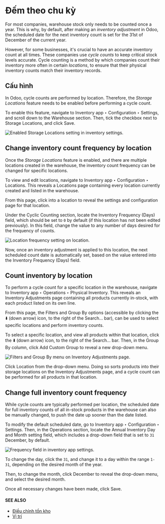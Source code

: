 # Đếm theo chu kỳ

For most companies, warehouse stock only needs to be counted once a year. This is why, by default,
after making an *inventory adjustment* in Odoo, the scheduled date for the next inventory count is
set for the 31st of December of the current year.

However, for some businesses, it's crucial to have an accurate inventory count at all times. These
companies use *cycle counts* to keep critical stock levels accurate. Cycle counting is a method by
which companies count their inventory more often in certain *locations*, to ensure that their
physical inventory counts match their inventory records.

## Cấu hình

In Odoo, cycle counts are performed by location. Therefore, the *Storage Locations* feature needs to
be enabled before performing a cycle count.

To enable this feature, navigate to Inventory app ‣ Configuration ‣ Settings,
and scroll down to the Warehouse section. Then, tick the checkbox next to
Storage Locations, and click Save.

![Enabled Storage Locations setting in inventory settings.](applications/inventory_and_mrp/inventory/warehouses_storage/inventory_management/cycle_counts/cycle-counts-enabled-setting.png)

## Change inventory count frequency by location

Once the *Storage Locations* feature is enabled, and there are multiple locations created in the
warehouse, the inventory count frequency can be changed for specific locations.

To view and edit locations, navigate to Inventory app ‣ Configuration ‣
Locations. This reveals a Locations page containing every location currently created
and listed in the warehouse.

From this page, click into a location to reveal the settings and configuration page for that
location.

Under the Cyclic Counting section, locate the Inventory Frequency (Days)
field, which should be set to `0` by default (if this location has not been edited previously). In
this field, change the value to any number of days desired for the frequency of counts.

![Location frequency setting on location.](applications/inventory_and_mrp/inventory/warehouses_storage/inventory_management/cycle_counts/cycle-counts-frequency-value.png)

Now, once an inventory adjustment is applied to this location, the next scheduled count date is
automatically set, based on the value entered into the Inventory Frequency (Days) field.

## Count inventory by location

To perform a cycle count for a specific location in the warehouse, navigate to
Inventory app ‣ Operations ‣ Physical Inventory. This reveals an
Inventory Adjustments page containing all products currently in-stock, with each product
listed on its own line.

From this page, the Filters and Group By options (accessible by clicking the
⬇️ (down arrow) icon, to the right of the Search... bar), can be used to
select specific locations and perform inventory counts.

To select a specific location, and view all products within that location, click the ⬇️
(down arrow) icon, to the right of the Search... bar. Then, in the Group By
column, click Add Custom Group to reveal a new drop-down menu.

![Filters and Group By menu on Inventory Adjustments page.](applications/inventory_and_mrp/inventory/warehouses_storage/inventory_management/cycle_counts/cycle-counts-filter-menu.png)

Click Location from the drop-down menu. Doing so sorts products into their storage
locations on the Inventory Adjustments page, and a cycle count can be performed for all
products in that location.

## Change full inventory count frequency

While cycle counts are typically performed per location, the scheduled date for full inventory
counts of all in-stock products in the warehouse can also be manually changed, to push the date up
sooner than the date listed.

To modify the default scheduled date, go to Inventory app ‣ Configuration ‣
Settings. Then, in the Operations section, locate the Annual Inventory Day
and Month setting field, which includes a drop-down field that is set to `31` December,
by default.

![Frequency field in inventory app settings.](applications/inventory_and_mrp/inventory/warehouses_storage/inventory_management/cycle_counts/cycle-counts-frequency-calendar.png)

To change the day, click the `31`, and change it to a day within the range `1-31`, depending on the
desired month of the year.

Then, to change the month, click December to reveal the drop-down menu, and select the
desired month.

Once all necessary changes have been made, click Save.

#### SEE ALSO
- [Điều chỉnh tồn kho](count_products.md)
- [Vị trí](use_locations.md)
